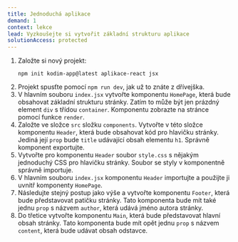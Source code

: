 ```yaml
---
title: Jednoduchá aplikace
demand: 1
context: lekce
lead: Vyzkoušejte si vytvořit základní strukturu aplikace
solutionAccess: protected
---
```


1. Založte si nový projekt:
   ```shell
   npm init kodim-app@latest aplikace-react jsx
   ```
1. Projekt spusťte pomocí `npm run dev`, jak už to znáte z dřívejška.
1. V hlavním souboru `index.jsx` vytvořte komponentu `HomePage`, která bude obsahovat základní strukturu stránky. Zatím to může být jen prázdný element `div` s třídou `container`. Komponentu zobrazte na stránce pomocí funkce `render`.
1. Založte ve složce `src` složku `components`. Vytvořte v této složce komponentu `Header`, která bude obsahovat kód pro hlavičku stránky. Jediná její `prop` bude `title` udávající obsah elementu `h1`. Správně komponent exportujte.
1. Vytvořte pro komponentu `Header` soubor `style.css` s nějakým jednoduchý CSS pro hlavičku stránky. Soubor se styly v komponentně správně importuje.
1. V hlavním souboru `index.jsx` komponentu `Header` importujte a použijte ji uvnitř komponenty `HomePage`.
1. Následujte stejný postup jako výše a vytvořte komponentu `Footer`, která bude představovat patičku stránky. Tato komponenta bude mít také jednu `prop` s názvem `author`, která udává jméno autora stránky.
1. Do třetice vytvořte komponentu `Main`, která bude představovat hlavní obsah stránky. Tato komponenta bude mít opět jednu `prop` s názvem `content`, která bude udávat obsah odstavce.
